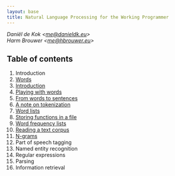 ```yaml
---
layout: base
title: Natural Language Processing for the Working Programmer
---
```


*Daniël de Kok <[me@danieldk.eu](mailto:me@danieldk.eu)>*  
*Harm Brouwer <[me@hbrouwer.eu](mailto:me@hbrouwer.eu)>*

## Table of contents

1. Introduction
1. [Words](words.html)
  1. [Introduction](words.html#introduction)
  1. [Playing with words](words.html#playwithwords)
  1. [From words to sentences](words.html#sentences)
  1. [A note on tokenization](words.html#tokenization)
  1. [Word lists](words.html#wordlist)
  1. [Storing functions in a file](words.html#loadfile)
  1. [Word frequency lists](words.html#freqlist)
  1. [Reading a text corpus](words.html#readcorpus)
1. [N-grams](ngrams.html)
1. Part of speech tagging
1. Named entity recognition
1. Regular expressions
1. Parsing
1. Information retrieval